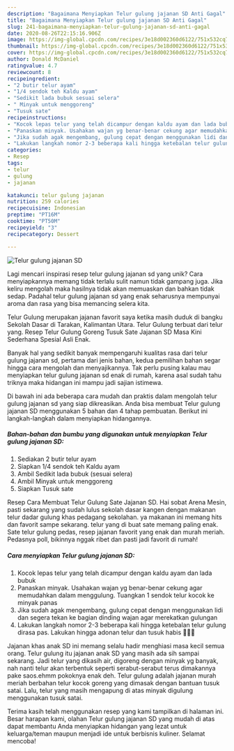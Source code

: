 ```yaml
---
description: "Bagaimana Menyiapkan Telur gulung jajanan SD Anti Gagal"
title: "Bagaimana Menyiapkan Telur gulung jajanan SD Anti Gagal"
slug: 241-bagaimana-menyiapkan-telur-gulung-jajanan-sd-anti-gagal
date: 2020-08-26T22:15:16.906Z
image: https://img-global.cpcdn.com/recipes/3e18d002360d6122/751x532cq70/telur-gulung-jajanan-sd-foto-resep-utama.jpg
thumbnail: https://img-global.cpcdn.com/recipes/3e18d002360d6122/751x532cq70/telur-gulung-jajanan-sd-foto-resep-utama.jpg
cover: https://img-global.cpcdn.com/recipes/3e18d002360d6122/751x532cq70/telur-gulung-jajanan-sd-foto-resep-utama.jpg
author: Donald McDaniel
ratingvalue: 4.7
reviewcount: 8
recipeingredient:
- "2 butir telur ayam"
- "1/4 sendok teh Kaldu ayam"
- "Sedikit lada bubuk sesuai selera"
- " Minyak untuk menggoreng"
- "Tusuk sate"
recipeinstructions:
- "Kocok lepas telur yang telah dicampur dengan kaldu ayam dan lada bubuk"
- "Panaskan minyak. Usahakan wajan yg benar-benar cekung agar memudahkan dalam menggulung. Tuangkan 1 sendok telur kocok ke minyak panas"
- "Jika sudah agak mengembang, gulung cepat dengan menggunakan lidi dan segera tekan ke bagian dinding wajan agar merekatkan gulungan"
- "Lakukan langkah nomor 2-3 beberapa kali hingga ketebalan telur gulung dirasa pas. Lakukan hingga adonan telur dan tusuk habis 🙂👍🏿"
categories:
- Resep
tags:
- telur
- gulung
- jajanan

katakunci: telur gulung jajanan 
nutrition: 259 calories
recipecuisine: Indonesian
preptime: "PT16M"
cooktime: "PT50M"
recipeyield: "3"
recipecategory: Dessert

---
```



![Telur gulung jajanan SD](https://img-global.cpcdn.com/recipes/3e18d002360d6122/751x532cq70/telur-gulung-jajanan-sd-foto-resep-utama.jpg)

Lagi mencari inspirasi resep telur gulung jajanan sd yang unik? Cara menyiapkannya memang tidak terlalu sulit namun tidak gampang juga. Jika keliru mengolah maka hasilnya tidak akan memuaskan dan bahkan tidak sedap. Padahal telur gulung jajanan sd yang enak seharusnya mempunyai aroma dan rasa yang bisa memancing selera kita.

Telur Gulung merupakan jajanan favorit saya ketika masih duduk di bangku Sekolah Dasar di Tarakan, Kalimantan Utara. Telur Gulung terbuat dari telur yang. Resep Telur Gulung Goreng Tusuk Sate Jajanan SD Masa Kini Sederhana Spesial Asli Enak.

Banyak hal yang sedikit banyak mempengaruhi kualitas rasa dari telur gulung jajanan sd, pertama dari jenis bahan, kedua pemilihan bahan segar hingga cara mengolah dan menyajikannya. Tak perlu pusing kalau mau menyiapkan telur gulung jajanan sd enak di rumah, karena asal sudah tahu triknya maka hidangan ini mampu jadi sajian istimewa.


Di bawah ini ada beberapa cara mudah dan praktis dalam mengolah telur gulung jajanan sd yang siap dikreasikan. Anda bisa membuat Telur gulung jajanan SD menggunakan 5 bahan dan 4 tahap pembuatan. Berikut ini langkah-langkah dalam menyiapkan hidangannya.

<!--inarticleads1-->

##### Bahan-bahan dan bumbu yang digunakan untuk menyiapkan Telur gulung jajanan SD:

1. Sediakan 2 butir telur ayam
1. Siapkan 1/4 sendok teh Kaldu ayam
1. Ambil Sedikit lada bubuk (sesuai selera)
1. Ambil  Minyak untuk menggoreng
1. Siapkan Tusuk sate


Resep Cara Membuat Telur Gulung Sate Jajanan SD. Hai sobat Arena Mesin, pasti sekarang yang sudah lulus sekolah dasar kangen dengan makanan telur dadar gulung khas pedagang sekolahan. ya makanan ini memang hits dan favorit sampe sekarang. telur yang di buat sate memang paling enak. Sate telur gulung pedas, resep jajanan favorit yang enak dan murah meriah. Pedasnya poll, bikinnya nggak ribet dan pasti jadi favorit di rumah! 

<!--inarticleads2-->

##### Cara menyiapkan Telur gulung jajanan SD:

1. Kocok lepas telur yang telah dicampur dengan kaldu ayam dan lada bubuk
1. Panaskan minyak. Usahakan wajan yg benar-benar cekung agar memudahkan dalam menggulung. Tuangkan 1 sendok telur kocok ke minyak panas
1. Jika sudah agak mengembang, gulung cepat dengan menggunakan lidi dan segera tekan ke bagian dinding wajan agar merekatkan gulungan
1. Lakukan langkah nomor 2-3 beberapa kali hingga ketebalan telur gulung dirasa pas. Lakukan hingga adonan telur dan tusuk habis 🙂👍🏿


Jajanan khas anak SD ini memang selalu hadir menghiasi masa kecil semua orang. Telur gulung itu jajanan anak SD yang masih ada sih sampai sekarang. Jadi telur yang dikasih air, digoreng dengan minyak yg banyak, nah nanti telur akan terbentuk seperti serabut-serabut terus dimakannya pake saos.ehmm pokoknya enak deh. Telur gulung adalah jajanan murah meriah berbahan telur kocok goreng yang dimasak dengan bantuan tusuk satai. Lalu, telur yang masih mengapung di atas minyak digulung menggunakan tusuk satai. 

Terima kasih telah menggunakan resep yang kami tampilkan di halaman ini. Besar harapan kami, olahan Telur gulung jajanan SD yang mudah di atas dapat membantu Anda menyiapkan hidangan yang lezat untuk keluarga/teman maupun menjadi ide untuk berbisnis kuliner. Selamat mencoba!
